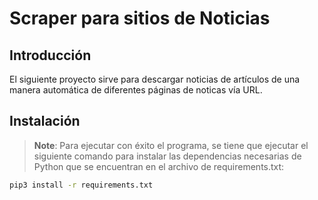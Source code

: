# Scraper para sitios de Noticias

## Introducción

El siguiente proyecto sirve para descargar noticias de artículos de una manera automática de diferentes páginas de noticas vía URL.

## Instalación

> **Note**: Para ejecutar con éxito el programa, se tiene que ejecutar el siguiente comando para instalar las dependencias necesarias de Python que se encuentran en el archivo de requirements.txt:


```sh
pip3 install -r requirements.txt 
```